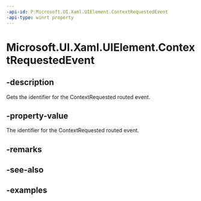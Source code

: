 ```yaml
---
-api-id: P:Microsoft.UI.Xaml.UIElement.ContextRequestedEvent
-api-type: winrt property
---
```


<!-- Property syntax.
public RoutedEvent ContextRequestedEvent { get; }
-->

# Microsoft.UI.Xaml.UIElement.ContextRequestedEvent

## -description

Gets the identifier for the ContextRequested routed event.

## -property-value

The identifier for the ContextRequested routed event.

## -remarks

## -see-also

## -examples

